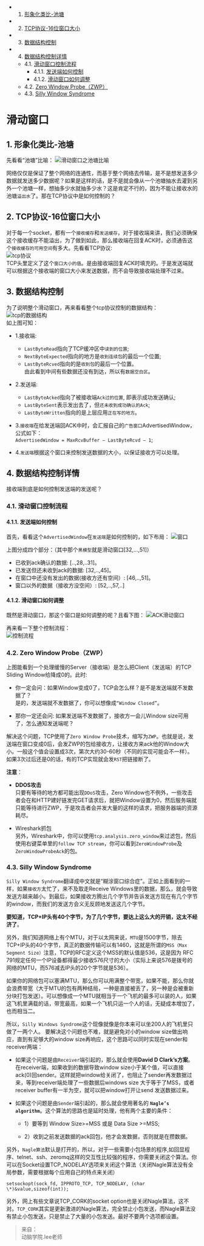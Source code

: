 <!-- vscode-markdown-toc -->
* 1. [形象化类比-池塘](#-)
* 2. [TCP协议-16位窗口大小](#TCP-16)
* 3. [数据结构控制](#)
* 4. [数据结构控制详情](#-1)
	* 4.1. [滑动窗口控制流程](#-1)
		* 4.1.1. [发送端如何控制](#-1)
		* 4.1.2. [滑动窗口如何调整](#-1)
	* 4.2. [Zero Window Probe（ZWP）](#ZeroWindowProbeZWP)
	* 4.3. [Silly Window Syndrome](#SillyWindowSyndrome)

<!-- vscode-markdown-toc-config
	numbering=true
	autoSave=true
	/vscode-markdown-toc-config -->
<!-- /vscode-markdown-toc -->
# 滑动窗口  
##  1. <a name='-'></a>形象化类比-池塘
先看看“池塘”比喻：
![滑动窗口之池塘比喻](images/滑动窗口之池塘比喻.png)

网络仅仅是保证了整个网络的连通性，而基于整个网络去传输，是不是想发送多少数据就发送多少数据呢？如果是这样的话，是不是就会像从一个池塘抽水去灌到另外一个池塘一样，想抽多少水就抽多少水？这是肯定不行的，因为不能让接收水的池塘`溢出水`了。那在TCP协议中是如何控制的？

##  2. <a name='TCP-16'></a>TCP协议-16位窗口大小
对于每一个socket，都有一个`接收缓存`和`发送缓存`，对于接收端来讲，我们必须确保这个接收缓存不能溢出，为了做到如此，那么接收端在回复ACK时，必须通告这个`接收缓存的可用空间`有多大。先看看TCP协议:    
![tcp协议](images/TCP协议头-中文.png)  
TCP头里定义了这个`窗口大小的值`。是由接收端回复ACK时填充的。于是发送端就可以根据这个接收端的窗口大小来发送数据，而不会导致接收端处理不过来。  

##  3. <a name=''></a>数据结构控制
为了说明整个滑动窗口，再来看看整个tcp协议控制的数据结构：  
![tcp的数据结构](images/数据结构控制.jpg)  
如上图可知：  
* 1.接收端:  
    * `LastByteRead`指向了TCP缓冲区中`读到的位置`;  
    * `NextByteExpected`指向的地方是`收到连续包`的最后一个位置;  
    * `LastByteRcved`指向的是`收到包`的最后一个位置。  
    由此看到中间有些数据还没有到达，所以有`数据空白区`。  

* 2.发送端:  
    * `LastByteAcked`指向了被接收端`Ack过的位置`, 即表示成功发送确认;  
    * `LastByteSent`表示发出去了，但`还未收到成功确认的Ack`;  
    * `LastByteWritten`指向的是上层应用`正在写的地方`。  

* 3.`接收端`在给发送端回ACK中时，会汇报自己的`广告窗口`AdvertisedWindow，公式如下：  
`AdvertisedWindow = MaxRcvBuffer – LastByteRcvd – 1`;
* 4.`发送端`根据这个窗口来控制发送数据的大小，以保证接收方可以处理。  

##  4. <a name='-1'></a>数据结构控制详情
接收端到底是如何控制发送端的发送呢？  

###  4.1. <a name='-1'></a>滑动窗口控制流程
####  4.1.1. <a name='-1'></a>发送端如何控制
首先，看看这个`AdvertisedWindow`在`发送端`是如何控制的，如下布局：
![窗口](images/AdvertisedWindow.png)  

上图分成四个部分：（其中那个`黑模型`就是滑动窗口[32,...,51]）  

* 已收到ack确认的数据: [..,28,..31]。
* 已发送但还未收到ack的数据: [32,..,45]。
* 在窗口中还没有发出的数据(接收方还有空间）: [46,..,51]。
* 窗口以外的数据（接收方没空间）: [52,..,57,..]

####  4.1.2. <a name='-1'></a>滑动窗口如何调整
既然是滑动窗口，那这个窗口是如何调整的呢？且看下图：
![ACK滑动窗口](images/ACK滑动窗口.png)

再来看一下整个控制流程：  
![控制流程](images/滑动控制流程.png)

###  4.2. <a name='ZeroWindowProbeZWP'></a>Zero Window Probe（ZWP）
上图能看到一个处理缓慢的Server（接收端）是怎么把Client（发送端）的TCP Sliding Window给降成0的。此时:  
* 你一定会问：如果Window变成0了，TCP会怎么样？是不是发送端就不发数据了？  
是的，发送端就不发数据了，你可以想像成`“Window Closed”`。  

* 那你一定还会问: 如果发送端不发数据了，接收方一会儿Window size可用了，怎么通知发送端呢？

解决这个问题，TCP使用了`Zero Window Probe`技术，缩写为`ZWP`。也就是说，发送端在窗口变成0后，会发ZWP的包给接收方，让接收方来ack他的Window大小。一般这个值会设置成3次，第次大约30-60秒（不同的实现可能会不一样）。如果3次过后还是0的话，有的TCP实现就会发`RST`把链接断了。

**注意**：  
* **DDOS攻击**  
只要有等待的地方都可能出现`DDoS`攻击，Zero Window也不例外，一些攻击者会在和HTTP建好链发完GET请求后，就把Window设置为0，然后服务端就只能等待进行ZWP，于是攻击者会并发大量的这样的请求，把服务器端的资源耗尽。

* Wireshark抓包  
另外，Wireshark中，你可以使用`tcp.analysis.zero_window`来过滤包，然后使用右键菜单里的`follow TCP stream`，你可以看到`ZeroWindowProbe`及`ZeroWindowProbeAck`的包。

###  4.3. <a name='SillyWindowSyndrome'></a>Silly Window Syndrome

`Silly Window Syndrome`翻译成中文就是“糊涂窗口综合症”。正如上面看到的一样，如果`接收方`太忙了，来不及取走Receive Windows里的数据，那么，就会导致发送方越来越小。到最后，如果接收方腾出几个字节并告诉发送方现在有几个字节的window，而我们的发送方会义无反顾地发送这几个字节。

**要知道，TCP+IP头有40个字节，为了几个字节，要达上这么大的开销，这太不经济了**。

另外，我们知道网络上有个MTU，对于以太网来说，`MTU`是1500字节，除去TCP+IP头的40个字节，真正的数据传输可以有1460，这就是所谓的`MSS（Max Segment Size）`注意，TCP的RFC定义这个MSS的默认值是536，这是因为 RFC 791规定任何一个IP设备都得最少接收576尺寸的大小（实际上来说576是拨号的网络的MTU，而576减去IP头的20个字节就是536）。

如果你的网络包可以塞满MTU，那么你可以用满整个带宽，如果不能，那么你就会浪费带宽（大于MTU的包有两种结局，一种是直接被丢了，另一种是会被重新分块打包发送）。可以想像成一个MTU就相当于一个飞机的最多可以装的人，如果这飞机里满载的话，带宽最高，如果一个飞机只运一个人的话，无疑成本增加了，也而相当二。

所以，`Silly Windows Syndrome`这个现像就像是你本来可以坐200人的飞机里只做了一两个人。 要解决这个问题也不难，就是避免对小的window size做出响应，直到有足够大的window size再响应，这个思路可以同时实现在sender和receiver两端：

* 如果这个问题是由`Receiver`端引起的，那么就会使用**David D Clark’s方案**。在receiver端，如果收到的数据导致window size小于某个值，可以直接ack(0)回sender。这样就把window给关闭了，也阻止了sender再发数据过来，等到receiver端处理了一些数据后windows size 大于等于了MSS，或者receiver buffer有一半为空，就可以把window打开让send 发送数据过来。

* 如果这个问题是由`Sender`端引起的，那么就会使用著名的 **`Nagle’s algorithm`**。这个算法的思路也是延时处理，他有两个主要的条件：  
	* 1）要等到 Window Size>=MSS 或是 Data Size >=MSS;  

	* 2）收到之前发送数据的ack回包，他才会发数据，否则就是在攒数据。

另外，`Nagle算法`默认是打开的，所以，对于一些需要小包场景的程序,如回显程序、telnet、ssh、zeromq这样的交互性比较强的程序，你需要关闭这个算法。你可以在Socket设置TCP_NODELAY选项来关闭这个算法（关闭Nagle算法没有全局参数，需要根据每个应用自己的特点来关闭）
```	
setsockopt(sock_fd, IPPROTO_TCP, TCP_NODELAY, (char \*)&value,sizeof(int));
```
另外，网上有些文章说TCP_CORK的socket option也是关闭Nagle算法，这不对。`TCP_CORK`其实是更新激进的Nagle算法，完全禁止小包发送，而Nagle算法没有禁止小包发送，只是禁止了大量的小包发送。最好不要两个选项都设置。


> 来自：  
> 动脑学院.lee老师